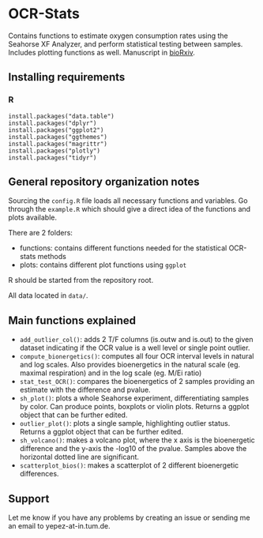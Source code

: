# OCR-Stats

Contains functions to estimate oxygen consumption rates using the Seahorse XF Analyzer, and perform statistical testing between samples. 
Includes plotting functions as well.
Manuscript in [bioRxiv](https://www.biorxiv.org/content/early/2018/03/08/231522).

## Installing requirements
### R

```{r}
install.packages("data.table")
install.packages("dplyr")
install.packages("ggplot2")
install.packages("ggthemes")
install.packages("magrittr")
install.packages("plotly")
install.packages("tidyr")
```

## General repository organization notes

Sourcing the `config.R` file loads all necessary functions and variables.
Go through the `example.R` which should give a direct idea of the functions and plots available.

There are 2 folders:

- functions: contains different functions needed for the statistical OCR-stats methods
- plots: contains different plot functions using `ggplot`

R should be started from the repository root.

All data located in `data/`.

## Main functions explained

- `add_outlier_col()`: adds 2 T/F columns (is.outw and is.out) to the given dataset indicating if the OCR value is a well level or single point outlier.
- `compute_bionergetics()`: computes all four OCR interval levels in natural and log scales. Also provides bioenergetics in the natural scale (eg. maximal respiration) and in the log scale (eg. M/Ei ratio)
- `stat_test_OCR()`: compares the bioenergetics of 2 samples providing an estimate with the difference and pvalue.
- `sh_plot()`: plots a whole Seahorse experiment, differentiating samples by color. Can produce points, boxplots or violin plots. Returns a ggplot object that can be further edited.
- `outlier_plot()`: plots a single sample, highlighting outlier status. Returns a ggplot object that can be further edited.
- `sh_volcano()`: makes a volcano plot, where the x axis is the bioenergetic difference and the y-axis the -log10 of the pvalue. Samples above the horizontal dotted line are significant.
- `scatterplot_bios()`: makes a scatterplot of 2 different bioenergetic differences.


## Support

Let me know if you have any problems by creating an issue or sending me an email to yepez-at-in.tum.de.
